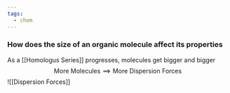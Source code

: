 ```yaml
---
tags:
  - chem
---
```

### How does the size of an organic molecule affect its properties
As a [[Homologus Series]] progresses, molecules get bigger and bigger
$$\textrm{More Molecules} \implies \textrm{More Dispersion Forces}$$
![[Dispersion Forces]]